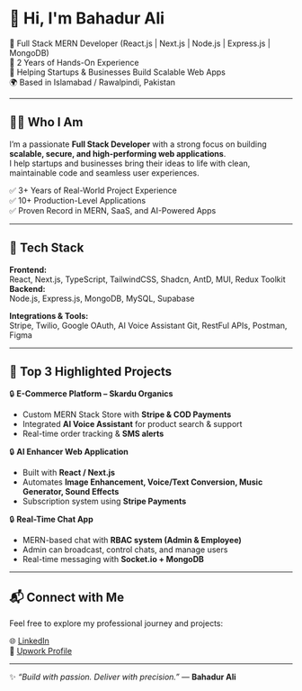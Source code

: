 # 👋 Hi, I'm Bahadur Ali  
💼 Full Stack MERN Developer (React.js | Next.js | Node.js | Express.js | MongoDB)  
🚀 2 Years of Hands-On Experience  
🎯 Helping Startups & Businesses Build Scalable Web Apps  
🌍 Based in Islamabad / Rawalpindi, Pakistan  

---

## 👨‍💻 Who I Am  
I’m a passionate **Full Stack Developer** with a strong focus on building **scalable, secure, and high-performing web applications**.  
I help startups and businesses bring their ideas to life with clean, maintainable code and seamless user experiences.  

✅ 3+ Years of Real-World Project Experience  
✅ 10+ Production-Level Applications  
✅ Proven Record in MERN, SaaS, and AI-Powered Apps  

---

## 🔧 Tech Stack  

**Frontend:**  
React, Next.js, TypeScript, TailwindCSS, Shadcn, AntD, MUI, Redux Toolkit
**Backend:**  
Node.js, Express.js, MongoDB, MySQL, Supabase

**Integrations & Tools:**  
Stripe, Twilio, Google OAuth, AI Voice Assistant
Git, RestFul APIs, Postman, Figma

---

## 🌟 Top 3 Highlighted Projects  

🔒 **E-Commerce Platform – Skardu Organics**  
- Custom MERN Stack Store with **Stripe & COD Payments**  
- Integrated **AI Voice Assistant** for product search & support  
- Real-time order tracking & **SMS alerts**  

🔒 **AI Enhancer Web Application**  
- Built with **React / Next.js**  
- Automates **Image Enhancement, Voice/Text Conversion, Music Generator, Sound Effects**  
- Subscription system using **Stripe Payments**  

🔒 **Real-Time Chat App**  
- MERN-based chat with **RBAC system (Admin & Employee)**  
- Admin can broadcast, control chats, and manage users  
- Real-time messaging with **Socket.io + MongoDB**  

---

## 📬 Connect with Me  
Feel free to explore my professional journey and projects:  

🌐 [LinkedIn](https://www.linkedin.com/in/bahaduralisalik)  
🔗 [Upwork Profile](https://www.upwork.com/freelancers/~016a8ca399397ce8e5)  

---

✨ *“Build with passion. Deliver with precision.”* — **Bahadur Ali**
